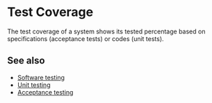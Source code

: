 # Test Coverage

The test coverage of a system shows its tested percentage based on specifications (acceptance tests) or codes (unit tests).

## See also

- [Software testing](README.md)
- [Unit testing](unit-testing/README.md)
- [Acceptance testing](acceptance-testing/README.md)